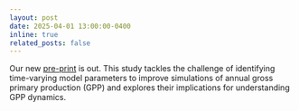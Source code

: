 ```yaml
---
layout: post
date: 2025-04-01 13:00:00-0400
inline: true
related_posts: false
---
```


Our new <a href='https://doi.org/10.22541/essoar.174349993.30198378/v1'>pre-print</a> is out. This study tackles the challenge of identifying time-varying model parameters to improve simulations of annual gross primary production (GPP) and explores their implications for understanding GPP dynamics.